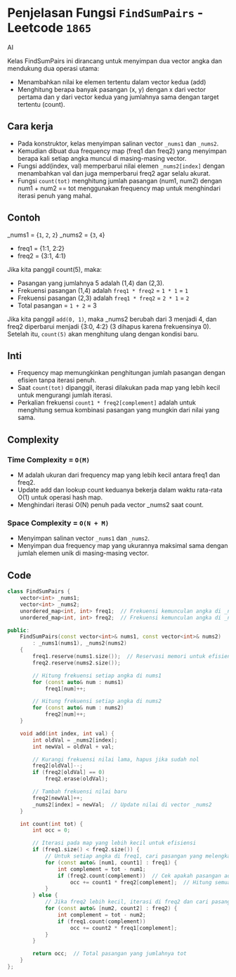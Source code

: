 # Penjelasan Fungsi `FindSumPairs` - Leetcode `1865`

AI

Kelas FindSumPairs ini dirancang untuk menyimpan dua vector angka dan mendukung dua operasi utama:

- Menambahkan nilai ke elemen tertentu dalam vector kedua (add)
- Menghitung berapa banyak pasangan (x, y) dengan x dari vector pertama dan y dari vector kedua yang jumlahnya sama dengan target tertentu (count).

## Cara kerja

- Pada konstruktor, kelas menyimpan salinan vector `_nums1` dan `_nums2`.
- Kemudian dibuat dua frequency map (freq1 dan freq2) yang menyimpan berapa kali setiap angka muncul di masing-masing vector.
- Fungsi add(index, val) memperbarui nilai elemen `_nums2[index]` dengan menambahkan val dan juga memperbarui freq2 agar selalu akurat.
- Fungsi `count(tot)` menghitung jumlah pasangan (num1, num2) dengan num1 + num2 == tot menggunakan frequency map untuk menghindari iterasi penuh yang mahal.

## Contoh

_nums1 = {`1`, `2`, `2`}
_nums2 = {`3`, `4`}

- freq1 = {1:1, 2:2}
- freq2 = {3:1, 4:1}

Jika kita panggil count(5), maka:

- Pasangan yang jumlahnya 5 adalah (1,4) dan (2,3).
- Frekuensi pasangan (1,4) adalah `freq1 * freq2` = `1 * 1` = `1`
- Frekuensi pasangan (2,3) adalah `freq1 * freq2` = `2 * 1` = `2`
- Total pasangan = `1 + 2` = 3

Jika kita panggil `add(0, 1)`, maka _nums2 berubah dari 3 menjadi 4, dan freq2 diperbarui menjadi {3:0, 4:2} (3 dihapus karena frekuensinya 0).
Setelah itu, `count(5)` akan menghitung ulang dengan kondisi baru.

## Inti

- Frequency map memungkinkan penghitungan jumlah pasangan dengan efisien tanpa iterasi penuh.
- Saat `count(tot)` dipanggil, iterasi dilakukan pada map yang lebih kecil untuk mengurangi jumlah iterasi.
- Perkalian frekuensi `count1 * freq2[complement]` adalah untuk menghitung semua kombinasi pasangan yang mungkin dari nilai yang sama.

## Complexity

### Time Complexity = `O(M)`

- M adalah ukuran dari frequency map yang lebih kecil antara freq1 dan freq2.
- Update add dan lookup count keduanya bekerja dalam waktu rata-rata O(1) untuk operasi hash map.
- Menghindari iterasi O(N) penuh pada vector _nums2 saat count.

### Space Complexity = `O(N + M)`

- Menyimpan salinan vector `_nums1` dan `_nums2`.
- Menyimpan dua frequency map yang ukurannya maksimal sama dengan jumlah elemen unik di masing-masing vector.

## Code

```cpp []
class FindSumPairs {
    vector<int> _nums1;
    vector<int> _nums2;
    unordered_map<int, int> freq1;  // Frekuensi kemunculan angka di _nums1
    unordered_map<int, int> freq2;  // Frekuensi kemunculan angka di _nums2

public:
    FindSumPairs(const vector<int>& nums1, const vector<int>& nums2)
        : _nums1(nums1), _nums2(nums2)
    {
        freq1.reserve(nums1.size());  // Reservasi memori untuk efisiensi
        freq2.reserve(nums2.size());

        // Hitung frekuensi setiap angka di nums1
        for (const auto& num : nums1)
            freq1[num]++;

        // Hitung frekuensi setiap angka di nums2
        for (const auto& num : nums2)
            freq2[num]++;
    }

    void add(int index, int val) {
        int oldVal = _nums2[index];
        int newVal = oldVal + val;

        // Kurangi frekuensi nilai lama, hapus jika sudah nol
        freq2[oldVal]--;
        if (freq2[oldVal] == 0)
            freq2.erase(oldVal);

        // Tambah frekuensi nilai baru
        freq2[newVal]++;
        _nums2[index] = newVal;  // Update nilai di vector _nums2
    }

    int count(int tot) {
        int occ = 0;

        // Iterasi pada map yang lebih kecil untuk efisiensi
        if (freq1.size() < freq2.size()) {
            // Untuk setiap angka di freq1, cari pasangan yang melengkapi total
            for (const auto& [num1, count1] : freq1) {
                int complement = tot - num1;
                if (freq2.count(complement))  // Cek apakah pasangan ada di freq2
                    occ += count1 * freq2[complement];  // Hitung semua pasangan
            }
        } else {
            // Jika freq2 lebih kecil, iterasi di freq2 dan cari pasangan di freq1
            for (const auto& [num2, count2] : freq2) {
                int complement = tot - num2;
                if (freq1.count(complement))
                    occ += count2 * freq1[complement];
            }
        }

        return occ;  // Total pasangan yang jumlahnya tot
    }
};
```
